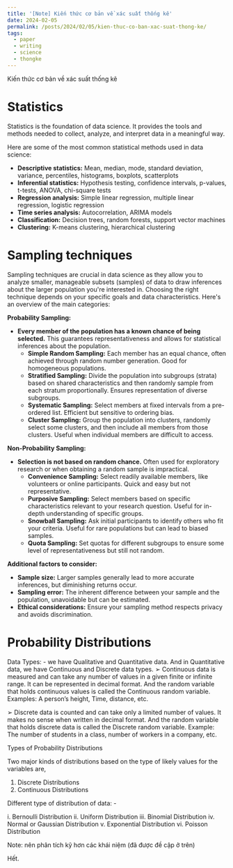 ```yaml
---
title: '[Note] Kiến thức cơ bản về xác suất thống kê'
date: 2024-02-05
permalink: /posts/2024/02/05/kien-thuc-co-ban-xac-suat-thong-ke/
tags:
  - paper
  - writing
  - science
  - thongke
---
```


Kiến thức cơ bản về xác suất thống kê

Statistics
======

Statistics is the foundation of data science. It provides the tools and methods needed to collect, analyze, and interpret data in a meaningful way. 

Here are some of the most common statistical methods used in data science:

* **Descriptive statistics:** Mean, median, mode, standard deviation, variance, percentiles, histograms, boxplots, scatterplots
* **Inferential statistics:** Hypothesis testing, confidence intervals, p-values, t-tests, ANOVA, chi-square tests
* **Regression analysis:** Simple linear regression, multiple linear regression, logistic regression
* **Time series analysis:** Autocorrelation, ARIMA models
* **Classification:** Decision trees, random forests, support vector machines
* **Clustering:** K-means clustering, hierarchical clustering


Sampling techniques
======

Sampling techniques are crucial in data science as they allow you to analyze smaller, manageable subsets (samples) of data to draw inferences about the larger population you're interested in. 
Choosing the right technique depends on your specific goals and data characteristics. Here's an overview of the main categories:

**Probability Sampling:**

* **Every member of the population has a known chance of being selected.** This guarantees representativeness and allows for statistical inferences about the population.
    * **Simple Random Sampling:** Each member has an equal chance, often achieved through random number generation. Good for homogeneous populations.
    * **Stratified Sampling:** Divide the population into subgroups (strata) based on shared characteristics and then randomly sample from each stratum proportionally. Ensures representation of diverse subgroups.
    * **Systematic Sampling:** Select members at fixed intervals from a pre-ordered list. Efficient but sensitive to ordering bias.
    * **Cluster Sampling:** Group the population into clusters, randomly select some clusters, and then include all members from those clusters. Useful when individual members are difficult to access.

**Non-Probability Sampling:**

* **Selection is not based on random chance.** Often used for exploratory research or when obtaining a random sample is impractical.
    * **Convenience Sampling:** Select readily available members, like volunteers or online participants. Quick and easy but not representative.
    * **Purposive Sampling:** Select members based on specific characteristics relevant to your research question. Useful for in-depth understanding of specific groups.
    * **Snowball Sampling:** Ask initial participants to identify others who fit your criteria. Useful for rare populations but can lead to biased samples.
    * **Quota Sampling:** Set quotas for different subgroups to ensure some level of representativeness but still not random.

**Additional factors to consider:**

* **Sample size:** Larger samples generally lead to more accurate inferences, but diminishing returns occur.
* **Sampling error:** The inherent difference between your sample and the population, unavoidable but can be estimated.
* **Ethical considerations:** Ensure your sampling method respects privacy and avoids discrimination.


Probability Distributions
======

Data Types: - we have Qualitative and Quantitative data. And in Quantitative  data, we have Continuous and Discrete data types. 
➢ Continuous data is measured and can take any number of values in a given finite or infinite range. It can be represented in decimal format. 
And the random variable that holds continuous values is called the Continuous  random variable. 
Examples: A person’s height, Time, distance, etc. 

➢ Discrete data is counted and can take only a limited number of values. It  makes no sense when written in decimal format. And the random variable  that holds discrete data is called the Discrete random variable. 
Example: The number of students in a class, number of workers in a  company, etc. 

Types of Probability Distributions 

Two major kinds of distributions based on the type of likely values for the  variables are, 
1. Discrete Distributions 
2. Continuous Distributions 

Different type of distribution of data: - 

i. Bernoulli Distribution 
ii. Uniform Distribution 
iii. Binomial Distribution 
iv. Normal or Gaussian Distribution 
v. Exponential Distribution 
vi. Poisson Distribution 


Note: nên phân tích kỹ hơn các khái niệm (đã được đề cập ở trên)


Hết.
